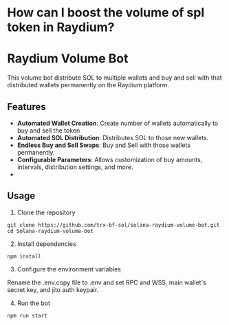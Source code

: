 # How can I boost the volume of spl token in Raydium?
# Raydium Volume Bot

This volume bot distribute SOL to multiple wallets and buy and sell with that distributed wallets permanently on the Raydium platform.

## Features

- **Automated Wallet Creation**: Create number of wallets automatically to buy and sell the token
- **Automated SOL Distribution**: Distributes SOL to those new wallets.
- **Endless Buy and Sell Swaps**: Buy and Sell with those wallets permanently.
- **Configurable Parameters**: Allows customization of buy amounts, intervals, distribution settings, and more.
- 
## Usage
1. Clone the repository
```
git clone https://github.com/trx-bf-sol/solana-raydium-volume-bot.git
cd Solana-raydium-volume-bot
```
2. Install dependencies
```
npm install
```
3. Configure the environment variables

Rename the .env.copy file to .env and set RPC and WSS, main wallet's secret key, and jito auth keypair.

4. Run the bot

```
npm run start
```
